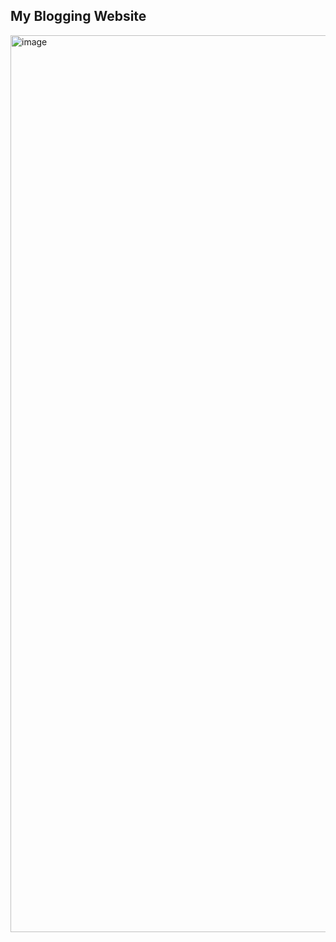 ## My Blogging Website

<img width="1435" alt="image" src="https://github.com/mohammadshaad/shaad.blog/assets/89409389/14c2ff1a-f8b1-4604-ab92-5e1ebe0ce0ef">
